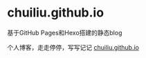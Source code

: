 # chuiliu.github.io
基于GitHub Pages和Hexo搭建的静态blog

个人博客，走走停停，写写记记
[chuiliu.github.io](http://chuiliu.github.io)
